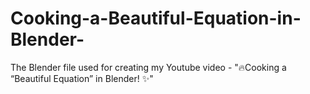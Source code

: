 # Cooking-a-Beautiful-Equation-in-Blender-
The Blender file used for creating my Youtube video - "🔥Cooking a “Beautiful Equation” in Blender! ✨"
